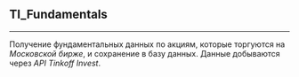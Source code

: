 ## TI_Fundamentals
___

Получение фундаментальных данных по акциям, которые торгуются на *Московской бирже*, и сохранение в базу данных. 
Данные добываются через *API Tinkoff Invest*.